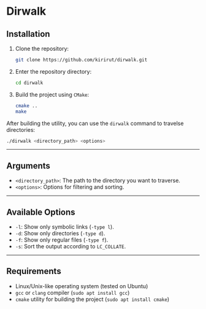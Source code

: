 
# Dirwalk

## Installation

1. Clone the repository:

    ```bash
    git clone https://github.com/kirirut/dirwalk.git
    ```

2. Enter the repository directory:

    ```bash
    cd dirwalk
    ```

3. Build the project using `CMake`:

    ```bash
    cmake ..
    make
    ```

After building the utility, you can use the `dirwalk` command to travelse directories:

```bash
./dirwalk <directory_path> <options>
```

---

## Arguments

- `<directory_path>`: The path to the directory you want to traverse.
- `<options>`: Options for filtering and sorting.

---

## Available Options

- `-l`: Show only symbolic links (`-type l`).
- `-d`: Show only directories (`-type d`).
- `-f`: Show only regular files (`-type f`).
- `-s`: Sort the output according to `LC_COLLATE`.

---

## Requirements

- Linux/Unix-like operating system (tested on Ubuntu)
- `gcc` or `clang` compiler (`sudo apt install gcc`)
- `cmake` utility for building the project (`sudo apt install cmake`)
